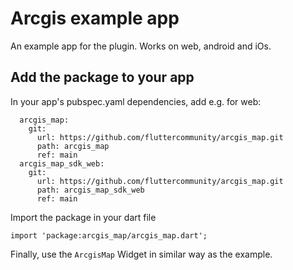 # Arcgis example app

An example app for the plugin. Works on web, android and iOs.

## Add the package to your app

In your app's pubspec.yaml dependencies, add e.g. for web:

```
  arcgis_map:
    git:
      url: https://github.com/fluttercommunity/arcgis_map.git
      path: arcgis_map
      ref: main
  arcgis_map_sdk_web:
    git:
      url: https://github.com/fluttercommunity/arcgis_map.git
      path: arcgis_map_sdk_web
      ref: main
```

Import the package in your dart file

```
import 'package:arcgis_map/arcgis_map.dart';
```

Finally, use the `ArcgisMap` Widget in similar way as the example.